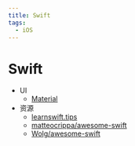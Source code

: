 ```yaml
---
title: Swift
tags:
  - iOS
---
```


# Swift

- UI
  - [Material](https://github.com/CosmicMind/Material)
- 资源
  - [learnswift.tips](http://www.learnswift.tips/)
  - [matteocrippa/awesome-swift](https://github.com/matteocrippa/awesome-swift)
  - [Wolg/awesome-swift](https://github.com/Wolg/awesome-swift)
